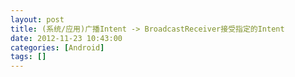 ```yaml
---
layout: post
title: (系统/应用)广播Intent -> BroadcastReceiver接受指定的Intent
date: 2012-11-23 10:43:00
categories: [Android]
tags: []
---
```

         